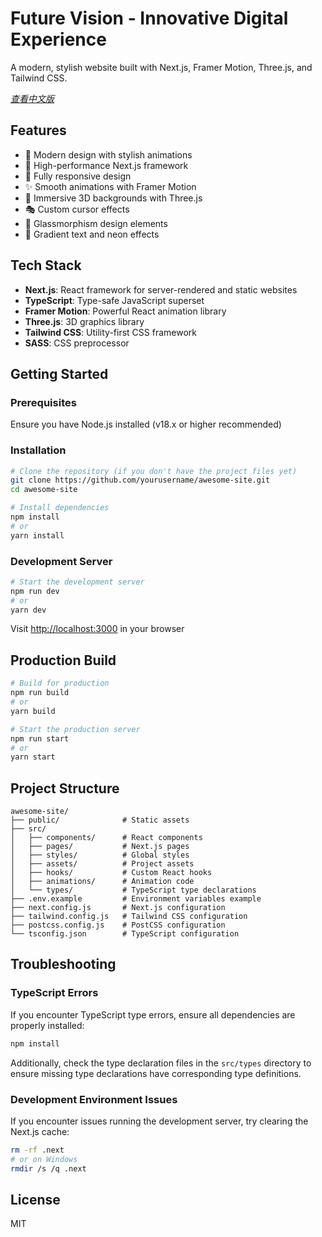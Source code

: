 # Future Vision - Innovative Digital Experience

A modern, stylish website built with Next.js, Framer Motion, Three.js, and Tailwind CSS.

*[查看中文版](./README.zh-CN.md)*

## Features

- 🎨 Modern design with stylish animations
- 🚀 High-performance Next.js framework
- 📱 Fully responsive design
- ✨ Smooth animations with Framer Motion
- 🌈 Immersive 3D backgrounds with Three.js
- 🎭 Custom cursor effects
- 🌟 Glassmorphism design elements
- 🎯 Gradient text and neon effects

## Tech Stack

- **Next.js**: React framework for server-rendered and static websites
- **TypeScript**: Type-safe JavaScript superset
- **Framer Motion**: Powerful React animation library
- **Three.js**: 3D graphics library
- **Tailwind CSS**: Utility-first CSS framework
- **SASS**: CSS preprocessor

## Getting Started

### Prerequisites

Ensure you have Node.js installed (v18.x or higher recommended)

### Installation

```bash
# Clone the repository (if you don't have the project files yet)
git clone https://github.com/yourusername/awesome-site.git
cd awesome-site

# Install dependencies
npm install
# or
yarn install
```

### Development Server

```bash
# Start the development server
npm run dev
# or
yarn dev
```

Visit [http://localhost:3000](http://localhost:3000) in your browser

## Production Build

```bash
# Build for production
npm run build
# or
yarn build

# Start the production server
npm run start
# or
yarn start
```

## Project Structure

```
awesome-site/
├── public/              # Static assets
├── src/
│   ├── components/      # React components
│   ├── pages/           # Next.js pages
│   ├── styles/          # Global styles
│   ├── assets/          # Project assets
│   ├── hooks/           # Custom React hooks
│   ├── animations/      # Animation code
│   └── types/           # TypeScript type declarations
├── .env.example         # Environment variables example
├── next.config.js       # Next.js configuration
├── tailwind.config.js   # Tailwind CSS configuration
├── postcss.config.js    # PostCSS configuration
└── tsconfig.json        # TypeScript configuration
```

## Troubleshooting

### TypeScript Errors

If you encounter TypeScript type errors, ensure all dependencies are properly installed:

```bash
npm install
```

Additionally, check the type declaration files in the `src/types` directory to ensure missing type declarations have corresponding type definitions.

### Development Environment Issues

If you encounter issues running the development server, try clearing the Next.js cache:

```bash
rm -rf .next
# or on Windows
rmdir /s /q .next
```

## License

MIT 